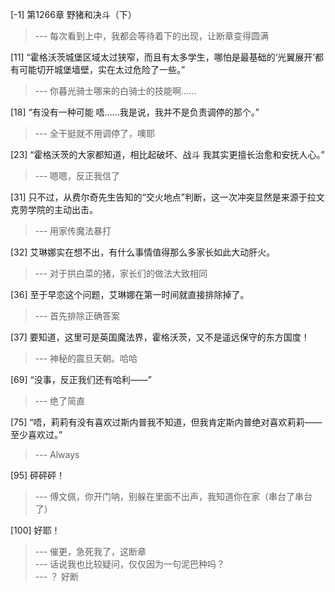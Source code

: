 
[-1] 第1266章 野猪和决斗（下）
>--- 每次看到上中，我都会等待着下的出现，让断章变得圆满<br>

[11] “霍格沃茨城堡区域太过狭窄，而且有太多学生，哪怕是最基础的‘光翼展开’都有可能切开城堡墙壁，实在太过危险了一些。”
>--- 你暮光骑士哪来的白骑士的技能啊……<br>

[18] “有没有一种可能 唔……我是说，我并不是负责调停的那个。”
>--- 全干挺就不用调停了，噢耶<br>

[23] “霍格沃茨的大家都知道，相比起破坏、战斗 我其实更擅长治愈和安抚人心。”
>--- 嗯嗯，反正我信了<br>

[31] 只不过，从费尔奇先生告知的“交火地点”判断，这一次冲突显然是来源于拉文克劳学院的主动出击。
>--- 用家传魔法暴打<br>

[32] 艾琳娜实在想不出，有什么事情值得那么多家长如此大动肝火。
>--- 对于拱白菜的猪，家长们的做法大致相同<br>

[36] 至于早恋这个问题，艾琳娜在第一时间就直接排除掉了。
>--- 首先排除正确答案<br>

[37] 要知道，这里可是英国魔法界，霍格沃茨，又不是遥远保守的东方国度！
>--- 神秘的震旦天朝。哈哈<br>

[69] “没事，反正我们还有哈利——”
>--- 绝了简直<br>

[75] “唔，莉莉有没有喜欢过斯内普我不知道，但我肯定斯内普绝对喜欢莉莉——至少喜欢过。”
>--- Always<br>

[95] 砰砰砰！
>--- 傅文佩，你开门呐，别躲在里面不出声，我知道你在家（串台了串台了）<br>

[100] 好耶！
>--- 催更，急死我了，这断章<br>
>--- 话说我也比较疑问，仅仅因为一句泥巴种吗？<br>
>--- ？
好断<br>
